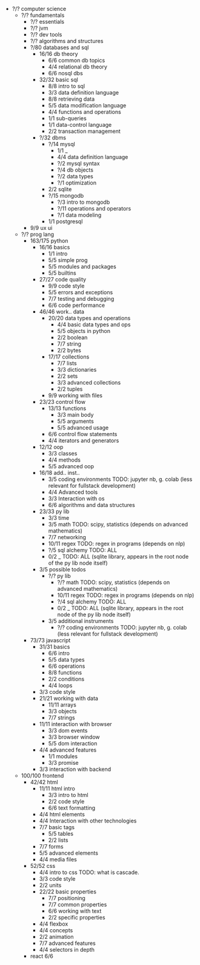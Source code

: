 * ?/? computer science
  * ?/? fundamentals
    * ?/? essentials
    * ?/? jvm
    * ?/? dev tools
    * ?/? algorithms and structures
    * ?/80 databases and sql
      * 16/16 db theory
        * 6/6 common db topics
        * 4/4 relational db theory
        * 6/6 nosql dbs
      * 32/32 basic sql
        * 8/8 intro to sql
        * 3/3 data definition language
        * 8/8 retrieving data
        * 5/5 data modification language
        * 4/4 functions and operations
        * 1/1 sub-queries
        * 1/1 data-control language
        * 2/2 transaction management
      * ?/32 dbms
        * ?/14 mysql
          * 1/1 _
          * 4/4 data definition language
          * ?/2 mysql syntax
          * ?/4 db objects
          * ?/2 data types
          * ?/1 optimization
        * 2/2 sqlite
        * ?/15 mongodb
          * ?/3 intro to mongodb
          * ?/11 operations and operators
          * ?/1 data modeling
        * 1/1 postgresql
    * 9/9 ux ui
  * ?/? prog lang
    * 163/175 python
      * 16/16 basics
        * 1/1 intro
        * 5/5 simple prog
        * 5/5 modules and packages
        * 5/5 builtins
      * 27/27 code quality
        * 9/9 code style
        * 5/5 errors and exceptions
        * 7/7 testing and debugging
        * 6/6 code performance
      * 46/46 work.. data
        * 20/20 data types and operations
          * 4/4 basic data types and ops
          * 5/5 objects in python
          * 2/2 boolean
          * 7/7 string
          * 2/2 bytes
        * 17/17 collections
          * 7/7 lists
          * 3/3 dictionaries
          * 2/2 sets
          * 3/3 advanced collections
          * 2/2 tuples
        * 9/9 working with files
      * 23/23 control flow
        * 13/13 functions
          * 3/3 main body
          * 5/5 arguments
          * 5/5 advanced usage
        * 6/6 control flow statements
        * 4/4 iterators and generators
      * 12/12 oop
        * 3/3 classes
        * 4/4 methods
        * 5/5 advanced oop
      * 16/18 add.. inst..
        * 3/5 coding environments   TODO: jupyter nb, g. colab (less relevant for fullstack development)
        * 4/4 Advanced tools
        * 3/3 Interaction with os
        * 6/6 algorithms and data structures
      * 23/33 py lib
        * 3/3 time
        * 3/5 math   TODO: scipy, statistics (depends on advanced mathematics)
        * 7/7 networking
        * 10/11 regex   TODO: regex in programs (depends on nlp)
        * ?/5 sql alchemy   TODO: ALL
        * 0/2 _   TODO: ALL (sqlite library, appears in the root node of the py lib node itself)
      * 3/5 possible todos
        * ?/? py lib
          * ?/? math   TODO: scipy, statistics (depends on advanced mathematics)
          * 10/11 regex   TODO: regex in programs (depends on nlp)
          * ?/4 sql alchemy   TODO: ALL
          * 0/2 _   TODO: ALL (sqlite library, appears in the root node of the py lib node itself)
        * 3/5 additional instruments
          * ?/? coding environments   TODO: jupyter nb, g. colab (less relevant for fullstack development)
    * 73/73 javascript
      * 31/31 basics
        * 6/6 intro
        * 5/5 data types
        * 6/6 operations
        * 8/8 functions
        * 2/2 conditions
        * 4/4 loops
      * 3/3 code style
      * 21/21 working with data
        * 11/11 arrays
        * 3/3 objects
        * 7/7 strings
      * 11/11 interaction with browser
        * 3/3 dom events
        * 3/3 browser window
        * 5/5 dom interaction
      * 4/4 advanced features
        * 1/1 modules
        * 3/3 promise
      * 3/3 interaction with backend
  * 100/100 frontend 
    * 42/42 html
      * 11/11 html intro
        * 3/3 intro to html
        * 2/2 code style
        * 6/6 text formatting
      * 4/4 html elements
      * 4/4 Interaction with other technologies
      * 7/7 basic tags
        * 5/5 tables
        * 2/2 lists
      * 7/7 forms
      * 5/5 advanced elements
      * 4/4 media files
    * 52/52 css
      * 4/4 intro to css TODO: what is cascade.
      * 3/3 code style
      * 2/2 units
      * 22/22 basic properties
        * 7/7 positioning
        * 7/7 common properties
        * 6/6 working with text
        * 2/2 specific properties
      * 4/4 flexbox
      * 4/4 concepts
      * 2/2 animation
      * 7/7 advanced features
      * 4/4 selectors in depth
    * react 6/6

